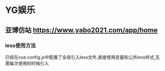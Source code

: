 # YG娱乐

## 亚博仿站  https://www.yabo2021.com/app/home

### less使用方法

已经在vue.config.js中配置了全局引入less文件,直接使用变量和公共less样式,无需每次使用的时候引入
